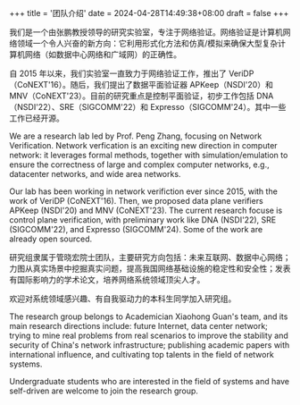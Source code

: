 +++
title = '团队介绍'
date = 2024-04-28T14:49:38+08:00
draft = false
+++

我们是一个由张鹏教授领导的研究实验室，专注于网络验证。网络验证是计算机网络领域一个令人兴奋的新方向：它利用形式化方法和仿真/模拟来确保大型复杂计算机网络（如数据中心网络和广域网）的正确性。

自 2015 年以来，我们实验室一直致力于网络验证工作，推出了 VeriDP（CoNEXT'16）。随后，我们提出了数据平面验证器 APKeep（NSDI'20）和 MNV（CoNEXT'23）。目前的研究重点是控制平面验证，初步工作包括 DNA（NSDI'22）、SRE（SIGCOMM'22）和 Expresso（SIGCOMM'24）。其中一些工作已经开源。

We are a research lab led by Prof. Peng Zhang, focusing on Network Verification. Network verfication is an exciting new direction in computer network: it leverages formal methods, together with simulation/emulation to ensure the correctness of large and complex computer networks, e.g., datacenter networks, and wide area networks.

Our lab has been working in network verifiction ever since 2015, with the work of VeriDP (CoNEXT'16). Then, we proposed data plane verifiers APKeep (NSDI'20) and MNV (CoNEXT'23). The current research focuse is control plane verification, with preliminary work like DNA (NSDI'22), SRE (SIGCOMM'22), and Expresso (SIGCOMM'24). Some of the work are already open sourced.

研究组隶属于管晓宏院士团队，主要研究方向包括：未来互联网、数据中心网络；力图从真实场景中挖掘真实问题，提高我国网络基础设施的稳定性和安全性；发表有国际影响力的学术论文，培养网络系统领域顶尖人才。

欢迎对系统领域感兴趣、有自我驱动力的本科生同学加入研究组。

The research group belongs to Academician Xiaohong Guan's team, and its main research directions include: future Internet, data center network; trying to mine real problems from real scenarios to improve the stability and security of China's network infrastructure; publishing academic papers with international influence, and cultivating top talents in the field of network systems.

Undergraduate students who are interested in the field of systems and have self-driven are welcome to join the research group.
